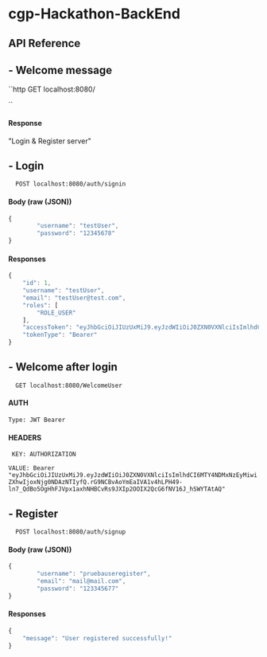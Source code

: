 # cgp-Hackathon-BackEnd


## API Reference

## - Welcome message

``http
  GET localhost:8080/

``
#### Response
"Login & Register server"

## - Login

```http
  POST localhost:8080/auth/signin

```

#### Body (raw (JSON))
```javascript
{
        "username": "testUser",
        "password": "12345678"
}
```
#### Responses

```javascript
{
    "id": 1,
    "username": "testUser",
    "email": "testUser@test.com",
    "roles": [
        "ROLE_USER"
    ],
    "accessToken": "eyJhbGciOiJIUzUxMiJ9.eyJzdWIiOiJ0ZXN0VXNlciIsImlhdCI6MTY4NDMxNzEyMiwiZXhwIjoxNjg0NDAzNTIyfQ.rG9NCBvAoYmEaIVA1v4hLPH49-ln7_QdBo5OgHhFJVpx1axhNHBCvRs9JXIp2OOIX2QcG6fNV16J_hSWYTAtAQ",
    "tokenType": "Bearer"
}
```
## - Welcome after login

```http
  GET localhost:8080/WelcomeUser

```

#### AUTH
``
Type: JWT Bearer
``
#### HEADERS
`` 
KEY: AUTHORIZATION
``

``
VALUE: Bearer "eyJhbGciOiJIUzUxMiJ9.eyJzdWIiOiJ0ZXN0VXNlciIsImlhdCI6MTY4NDMxNzEyMiwiZXhwIjoxNjg0NDAzNTIyfQ.rG9NCBvAoYmEaIVA1v4hLPH49-ln7_QdBo5OgHhFJVpx1axhNHBCvRs9JXIp2OOIX2QcG6fNV16J_hSWYTAtAQ"
``

## - Register

```http
  POST localhost:8080/auth/signup

```

#### Body (raw (JSON))
```javascript
{
        "username": "pruebauseregister",
        "email": "mail@mail.com",
        "password": "123345677"
}
```
#### Responses

```javascript
{
    "message": "User registered successfully!"
}
```

